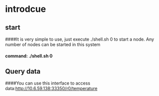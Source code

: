 # introdcue
## start
####It is very simple to use, just execute ./shell.sh 0 to start a node. Any number of nodes can be started in this system
#### command:  ./shell.sh 0

## Query data
####You can use this interface to access data:http://10.6.59.138:33350/r0/temperature






